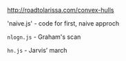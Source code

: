 http://roadtolarissa.com/convex-hulls

'naive.js' - code for first, naive approch

`nlogn.js` - Graham's scan

`hn.js` - Jarvis’ march 
